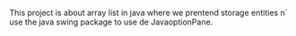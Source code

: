 This project is about array list in java where we prentend storage entities n´ use the java swing package to use de JavaoptionPane.
